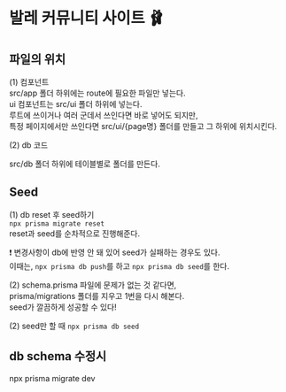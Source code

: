 # 발레 커뮤니티 사이트 🩰

## 파일의 위치

(1) 컴포넌트\
src/app 폴더 하위에는 route에 필요한 파일만 넣는다.\
ui 컴포넌트는 src/ui 폴더 하위에 넣는다.\
루트에 쓰이거나 여러 군데서 쓰인다면 바로 넣어도 되지만,\
특정 페이지에서만 쓰인다면 src/ui/{page명} 폴더를 만들고 그 하위에 위치시킨다.

(2) db 코드

src/db 폴더 하위에 테이블별로 폴더를 만든다.

## Seed

(1) db reset 후 seed하기\
`npx prisma migrate reset`\
reset과 seed를 순차적으로 진행해준다.

❗️ 변경사항이 db에 반영 안 돼 있어 seed가 실패하는 경우도 있다.\
이때는, `npx prisma db push`를 하고
`npx prisma db seed`를 한다.

(2) schema.prisma 파일에 문제가 없는 것 같다면,\
prisma/migrations 폴더를 지우고 1번을 다시 해본다.\
seed가 깔끔하게 성공할 수 있다!

(2) seed만 할 때
`npx prisma db seed`

## db schema 수정시

npx prisma migrate dev
